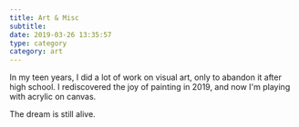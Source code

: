 ```yaml
---
title: Art & Misc
subtitle:
date: 2019-03-26 13:35:57
type: category
category: art
---
```


In my teen years, I did a lot of work on visual art, only to abandon it after high school.
I rediscovered the joy of painting in 2019, and now I'm playing with acrylic on canvas.

The dream is still alive.

